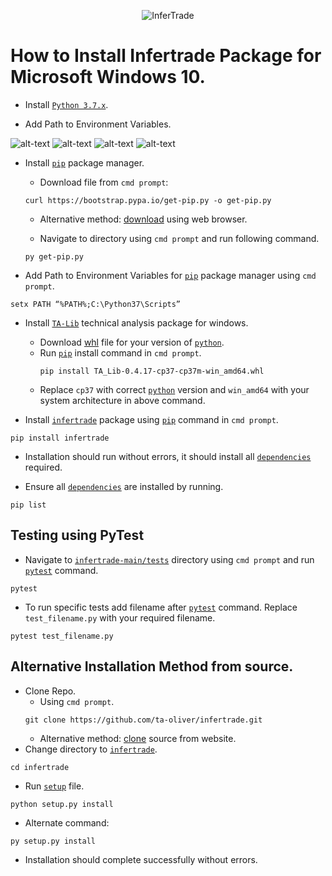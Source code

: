<p align="center">
  <img src="https://www.infertrade.com/static/media/InferTradeLogo.5c2cc437.svg" alt="InferTrade"/>
</p>




# How to Install Infertrade Package for Microsoft Windows 10.


 
- Install [`Python 3.7.x`](https://www.python.org/).
 
- Add Path to Environment Variables.

 ![alt-text](https://github.com/ta-oliver/infertrade/blob/main/docs/images/run_dialog_box.jpg)
 ![alt-text](https://github.com/ta-oliver/infertrade/blob/main/docs/images/2%20environment_variables.jpg)
 ![alt-text](https://github.com/ta-oliver/infertrade/blob/main/docs/images/3edit_environment_variables.jpg)
 ![alt-text](https://github.com/ta-oliver/infertrade/blob/main/docs/images/4add_path.jpg)
 
- Install [`pip`](https://pip.pypa.io/en/stable/) package manager. 
 
  - Download file from  `cmd prompt`:
  ```
  curl https://bootstrap.pypa.io/get-pip.py -o get-pip.py
  ```
  - Alternative method: [download](https://bootstrap.pypa.io/get-pip.py) using web browser.
  
  - Navigate to directory using `cmd prompt` and run following command.
  ```
  py get-pip.py
  ```
- Add Path to Environment Variables for [`pip`](https://pip.pypa.io/en/stable/) package manager using `cmd prompt`.
```
setx PATH “%PATH%;C:\Python37\Scripts”
```
- Install [`TA-Lib`](https://www.ta-lib.org/) technical analysis package for windows.
    - Download [whl](https://www.lfd.uci.edu/~gohlke/pythonlibs/#ta-lib) file for your version of [`python`](https://www.python.org/).
    - Run [`pip`](https://pip.pypa.io/en/stable/) install command in `cmd prompt`.
        ```
        pip install TA_Lib-0.4.17-cp37-cp37m-win_amd64.whl
        ```
    - Replace `cp37` with correct [`python`](https://www.python.org/) version and `win_amd64` with your system architecture in above command.
 
- Install [`infertrade`](https://github.com/ta-oliver/infertrade) package using [`pip`](https://pip.pypa.io/en/stable/) command in `cmd prompt`.
 ```
 pip install infertrade
 ```
- Installation should run without errors, it should install all [`dependencies`](https://github.com/ta-oliver/infertrade/blob/holderfolyf-patch-1/requirements.txt) required.
 
- Ensure all [`dependencies`](https://github.com/ta-oliver/infertrade/blob/holderfolyf-patch-1/requirements.txt) are installed by running.
 ```
 pip list
 ```
## Testing using PyTest

  - Navigate to [`infertrade-main/tests`](https://github.com/ta-oliver/infertrade/tree/main/tests) directory using `cmd prompt`  and run [`pytest`](https://pytest.org/en/stable/) command.
  ```
  pytest
  ```
  - To run specific tests add filename after [`pytest`](https://pytest.org/en/stable/) command. Replace `test_filename.py` with your required filename.
  ```
  pytest test_filename.py
  ```
 
## Alternative Installation Method from source.
 
- Clone Repo. 
  - Using `cmd prompt`.
  ```
  git clone https://github.com/ta-oliver/infertrade.git
  ```
  - Alternative method: [clone](https://github.com/ta-oliver/infertrade/tree/main) source from website.
- Change directory to [`infertrade`](https://github.com/ta-oliver/infertrade).
 
 ```
 cd infertrade
 ```
- Run [`setup`](https://github.com/ta-oliver/infertrade/blob/main/setup.py) file.
 ```
 python setup.py install
 ```
- Alternate command:
 ```
 py setup.py install
 ```
- Installation should complete successfully without errors.
